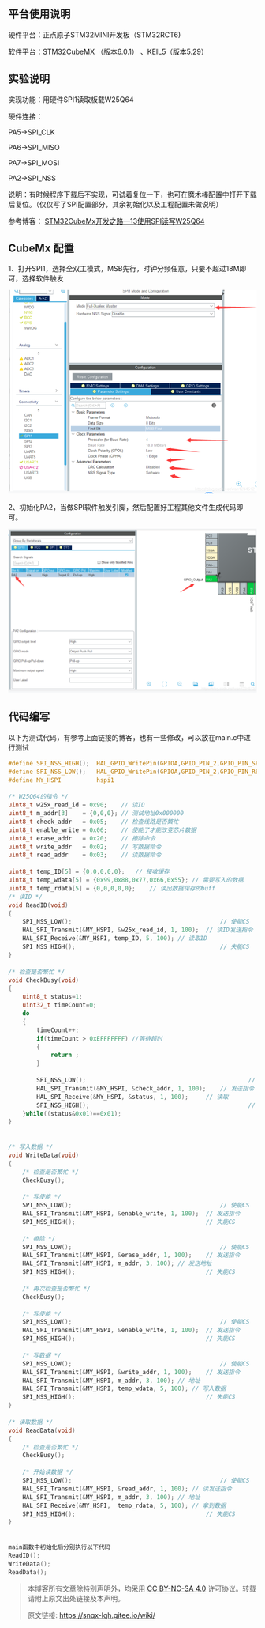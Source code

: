 ## 平台使用说明

硬件平台：正点原子STM32MINI开发板（STM32RCT6)

软件平台：STM32CubeMX （版本6.0.1） 、KEIL5（版本5.29）

## 实验说明

实现功能：用硬件SPI1读取板载W25Q64

硬件连接： 

PA5->SPI_CLK

PA6->SPI_MISO

PA7->SPI_MOSI

PA2->SPI_NSS

说明：有时候程序下载后不实现，可试着复位一下，也可在魔术棒配置中打开下载后复位。（仅仅写了SPI配置部分，其余初始化以及工程配置未做说明）

参考博客： [STM32CubeMx开发之路—13使用SPI读写W25Q64](https://blog.csdn.net/weixin_41294615/article/details/103233374)

## CubeMx 配置

1、打开SPI1，选择全双工模式，MSB先行，时钟分频任意，只要不超过18M即可，选择软件触发

![](image/07_SPI_W25Q64_pic01.png)

2、初始化PA2，当做SPI软件触发引脚，然后配置好工程其他文件生成代码即可。

![](image/07_SPI_W25Q64_pic02.png)

## 代码编写

以下为测试代码，有参考上面链接的博客，也有一些修改，可以放在main.c中进行测试

```c
#define SPI_NSS_HIGH();  HAL_GPIO_WritePin(GPIOA,GPIO_PIN_2,GPIO_PIN_SET);  
#define SPI_NSS_LOW();   HAL_GPIO_WritePin(GPIOA,GPIO_PIN_2,GPIO_PIN_RESET);  
#define MY_HSPI          hspi1  
​  
/* W25Q64的指令 */  
uint8_t w25x_read_id = 0x90;    // 读ID  
uint8_t m_addr[3]    = {0,0,0}; // 测试地址0x000000  
uint8_t check_addr   = 0x05;    // 检查线路是否繁忙  
uint8_t enable_write = 0x06;    // 使能了才能改变芯片数据  
uint8_t erase_addr   = 0x20;    // 擦除命令  
uint8_t write_addr   = 0x02;    // 写数据命令  
uint8_t read_addr    = 0x03;    // 读数据命令  
​  
uint8_t temp_ID[5] = {0,0,0,0,0};   // 接收缓存  
uint8_t temp_wdata[5] = {0x99,0x88,0x77,0x66,0x55}; // 需要写入的数据  
uint8_t temp_rdata[5] = {0,0,0,0,0};    // 读出数据保存的buff  
/* 读ID */  
void ReadID(void)  
{  
    SPI_NSS_LOW();                                          // 使能CS  
    HAL_SPI_Transmit(&MY_HSPI, &w25x_read_id, 1, 100);  // 读ID发送指令  
    HAL_SPI_Receive(&MY_HSPI, temp_ID, 5, 100); // 读取ID  
    SPI_NSS_HIGH();                                         // 失能CS  
}  
​  
/* 检查是否繁忙 */  
void CheckBusy(void)  
{  
    uint8_t status=1;  
    uint32_t timeCount=0;  
    do  
    {  
        timeCount++;  
        if(timeCount > 0xEFFFFFFF) //等待超时  
        {  
            return ;  
        }  
          
        SPI_NSS_LOW();                                              // 使能CS   
        HAL_SPI_Transmit(&MY_HSPI, &check_addr, 1, 100);    // 发送指令  
        HAL_SPI_Receive(&MY_HSPI, &status, 1, 100);     // 读取  
        SPI_NSS_HIGH();                                             // 失能CS  
    }while((status&0x01)==0x01);  
}  
​  
​  
/* 写入数据 */  
void WriteData(void)  
{  
    /* 检查是否繁忙 */  
    CheckBusy();  
      
    /* 写使能 */  
    SPI_NSS_LOW();                                          // 使能CS  
    HAL_SPI_Transmit(&MY_HSPI, &enable_write, 1, 100);  // 发送指令  
    SPI_NSS_HIGH();                                     // 失能CS  
      
    /* 擦除 */  
    SPI_NSS_LOW();                                          // 使能CS  
    HAL_SPI_Transmit(&MY_HSPI, &erase_addr, 1, 100);    // 发送指令  
    HAL_SPI_Transmit(&MY_HSPI, m_addr, 3, 100); // 发送地址  
    SPI_NSS_HIGH();                                     // 失能CS  
      
    /* 再次检查是否繁忙 */  
    CheckBusy();  
      
    /* 写使能 */  
    SPI_NSS_LOW();                                          // 使能CS  
    HAL_SPI_Transmit(&MY_HSPI, &enable_write, 1, 100);  // 发送指令  
    SPI_NSS_HIGH();                                     // 失能CS  
​  
    /* 写数据 */  
    SPI_NSS_LOW();                                          // 使能CS  
    HAL_SPI_Transmit(&MY_HSPI, &write_addr, 1, 100);    // 发送指令  
    HAL_SPI_Transmit(&MY_HSPI, m_addr, 3, 100); // 地址  
    HAL_SPI_Transmit(&MY_HSPI, temp_wdata, 5, 100); // 写入数据  
    SPI_NSS_HIGH();                                     // 失能CS  
}  
​  
/* 读取数据 */  
void ReadData(void)  
{  
    /* 检查是否繁忙 */  
    CheckBusy();      
      
    /* 开始读数据 */  
    SPI_NSS_LOW();                                          // 使能CS  
    HAL_SPI_Transmit(&MY_HSPI, &read_addr, 1, 100); // 读发送指令  
    HAL_SPI_Transmit(&MY_HSPI, m_addr, 3, 100); // 地址  
    HAL_SPI_Receive(&MY_HSPI,  temp_rdata, 5, 100); // 拿到数据  
    SPI_NSS_HIGH();                                     // 失能CS  
}  
​  
​  
main函数中初始化后分别执行以下代码  
ReadID();  
WriteData();  
ReadData();
```

>本博客所有文章除特别声明外，均采用 [CC BY-NC-SA 4.0](https://creativecommons.org/licenses/by-nc-sa/4.0/) 许可协议。转载请附上原文出处链接及本声明。
>
>原文链接: https://snqx-lqh.gitee.io/wiki/